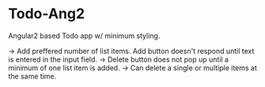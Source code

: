 # Todo-Ang2
Angular2 based Todo app w/ minimum styling.

-> Add preffered number of list items. Add button doesn't respond until text is entered in the input field.
-> Delete button does not pop up until a minimum of one list item is added. 
-> Can delete a single or multiple items at the same time.
